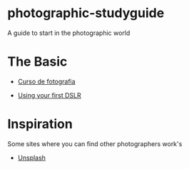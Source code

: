 # photographic-studyguide
A guide to start in the photographic world

# The Basic

* [Curso de fotografia](https://www.youtube.com/playlist?list=PLvtNw6QSPTNoBknd7XGThOaZuD7DX3yLt)

* [Using your first DSLR](https://digital-photography-school.com/megapost-learning-how-to-use-your-first-dslr/)

# Inspiration

Some sites where you can find other photographers work's

* [Unsplash](https://unsplash.com)
  
